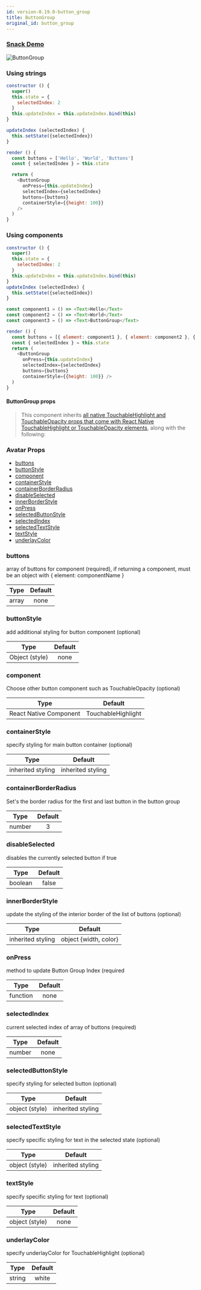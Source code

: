 ```yaml
---
id: version-0.19.0-button_group
title: ButtonGroup
original_id: button_group
---
```


### [Snack Demo](https://snack.expo.io/BJZpMm3ob)

![ButtonGroup](/react-native-elements/img/button_group.png)

### Using strings

```js
constructor () {
  super()
  this.state = {
    selectedIndex: 2
  }
  this.updateIndex = this.updateIndex.bind(this)
}

updateIndex (selectedIndex) {
  this.setState({selectedIndex})
}

render () {
  const buttons = ['Hello', 'World', 'Buttons']
  const { selectedIndex } = this.state

  return (
    <ButtonGroup
      onPress={this.updateIndex}
      selectedIndex={selectedIndex}
      buttons={buttons}
      containerStyle={{height: 100}}
    />
  )
}

```

### Using components

```js
constructor () {
  super()
  this.state = {
    selectedIndex: 2
  }
  this.updateIndex = this.updateIndex.bind(this)
}
updateIndex (selectedIndex) {
  this.setState({selectedIndex})
}

const component1 = () => <Text>Hello</Text>
const component2 = () => <Text>World</Text>
const component3 = () => <Text>ButtonGroup</Text>

render () {
  const buttons = [{ element: component1 }, { element: component2 }, { element: component3 }]
  const { selectedIndex } = this.state
  return (
    <ButtonGroup
      onPress={this.updateIndex}
      selectedIndex={selectedIndex}
      buttons={buttons}
      containerStyle={{height: 100}} />
  )
}

```

#### ButtonGroup props

> This component inherits [all native TouchableHighlight and TouchableOpacity props that come with React Native TouchableHighlight or TouchableOpacity elements](https://facebook.github.io/react-native/docs/touchablehighlight.html), along with the following:


### Avatar Props
  
   * [buttons](#buttons) 
   * [buttonStyle](#buttonstyle) 
   * [component](#component)
   * [containerStyle](#containerstyle)
   * [containerBorderRadius](#containerborderradius)
   * [disableSelected](#disableselected)
   * [innerBorderStyle](#innerborderstyle)
   * [onPress](#onpress) 
   * [selectedButtonStyle](#selectedbuttonstyle) 
   * [selectedIndex](#selectedindex) 
   * [selectedTextStyle](#selectedtextstyle) 
   * [textStyle](#textstyle) 
   * [underlayColor](#underlaycolor) 
   

### buttons
  array of buttons for component (required), if returning a component, must be an object with { element: componentName }
  
  | Type    | Default |
  |:-------:|:-------:|
  | array |none |
     

### buttonStyle
  add additional styling for button component (optional)
  
  | Type    | Default |
  |:-------:|:-------:|
  | Object (style)  |   none    |  

### component
  Choose other button component such as TouchableOpacity (optional)
  
  | Type  | Default |
  |:-----:|:-------:|
  | React Native Component | TouchableHighlight |
    
### containerStyle
  specify styling for main button container (optional)
  
  | Type    | Default |
  |:-------:|:-------:|
  | inherited styling  |   inherited styling |
   
### containerBorderRadius
  Set's the border radius for the first and last button in the button group
  
  | Type    | Default |
  |:-------:|:-------:|
  | number  |   3|

### disableSelected
  disables the currently selected button if true 
  
  | Type    | Default |
  |:-------:|:-------:|
  | boolean | false |
       
### innerBorderStyle
  update the styling of the interior border of the list of buttons (optional)
  
  | Type    | Default |
  |:-------:|:-------:|
  | inherited styling | object {width, color} |       
       
### onPress
   method to update Button Group Index (required
  
  | Type    | Default |
  |:-------:|:-------:|
  | function | none |  

### selectedIndex
   current selected index of array of buttons (required)
  
  | Type    | Default |
  |:-------:|:-------:|
  | number | none |  

### selectedButtonStyle
   specify styling for selected button (optional)
  
  | Type    | Default |
  |:-------:|:-------:|
  | object (style) | inherited styling |  
  
### selectedTextStyle
   specify specific styling for text in the selected state (optional)
  
  | Type    | Default |
  |:-------:|:-------:|
  | object (style) | inherited styling |  
      
### textStyle
  specify specific styling for text (optional)
  
  | Type    | Default |
  |:-------:|:-------:|
  | object (style)  | none |

### underlayColor
  specify underlayColor for TouchableHighlight (optional) 
  
  | Type    | Default |
  |:-------:|:-------:|
  | string  | white |
